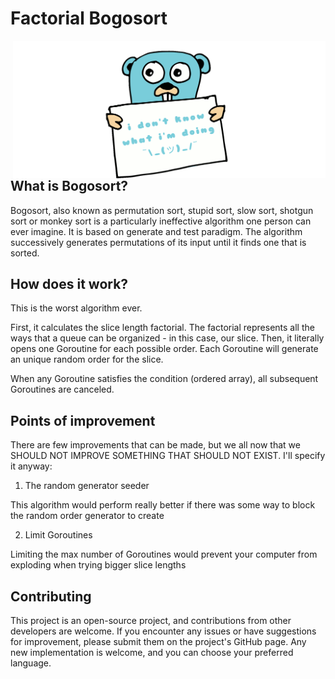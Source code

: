 # Factorial Bogosort

<img align="right" width="500" src="./docs/_media/golang-what.webp" alt="Golang What"/>

## What is Bogosort?

Bogosort, also known as permutation sort, stupid sort, slow sort, shotgun sort or monkey sort is a particularly ineffective algorithm one person can ever imagine. It is based on generate and test paradigm. The algorithm successively generates permutations of its input until it finds one that is sorted.

## How does it work?

This is the worst algorithm ever.

First, it calculates the slice length factorial. The factorial represents all the ways that a queue can be organized - in this case, our slice.
Then, it literally opens one Goroutine for each possible order. Each Goroutine will generate an unique random order for the slice.

When any Goroutine satisfies the condition (ordered array), all subsequent Goroutines are canceled.

## Points of improvement

There are few improvements that can be made, but we all now that we SHOULD NOT IMPROVE SOMETHING THAT SHOULD NOT EXIST. I'll specify it anyway:

1. The random generator seeder

This algorithm would perform really better if there was some way to block the random order generator to create

2. Limit Goroutines

Limiting the max number of Goroutines would prevent your computer from exploding when trying bigger slice lengths

## Contributing

This project is an open-source project, and contributions from other developers are welcome. If you encounter any issues or have suggestions for improvement, please submit them on the project's GitHub page. Any new implementation is welcome, and you can choose your preferred language.